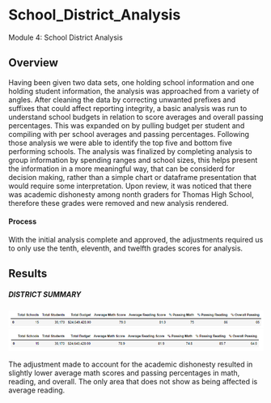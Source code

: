 # School_District_Analysis
Module 4: School District Analysis

## Overview
Having been given two data sets, one holding school information and one holding student information, the analysis was approached from a variety of angles. After cleaning the data by correcting unwanted prefixes and suffixes that could affect reporting integrity, a basic analysis was run to understand school budgets in relation to score averages and overall passing percentages. This was expanded on by pulling budget per student and compiling with per school averages and passing percentages. Following those analysis we were able to identify the top five and bottom five performing schools. The analysis was finalized by completing analysis to group information by spending ranges and school sizes, this helps present the information in a more meaningful way, that can be considerd for decision making, rather than a simple chart or dataframe presentation that would require some interpretation. Upon review, it was noticed that there was academic dishonesty among nonth graders for Thomas High School, therefore these grades were removed and new analysis rendered.

#### Process
With the initial analysis complete and approved, the adjustments required us to only use the tenth, eleventh, and twelfth grades scores for analysis.

## Results
##### DISTRICT SUMMARY
![original_district_summary](https://github.com/RachelRautenberg/School_District_Analysis/blob/main/Resources/original_district_summary.PNG)
![adjusted_district_summary](https://github.com/RachelRautenberg/School_District_Analysis/blob/main/Resources/adjusted_district_summary.PNG)

The adjustment made to account for the academic dishonesty resulted in slightly lower average math scores and passing percentages in math, reading, and overall. The only area that does not show as being affected is average reading. 
